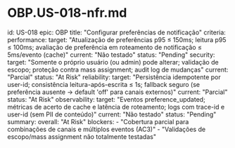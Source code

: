 # OBP.US-018-nfr.md
id: US-018
epic: OBP
title: "Configurar preferências de notificação"
criteria:
  performance:
    target: "Atualização de preferências p95 ≤ 150ms; leitura p95 ≤ 100ms; avaliação de preferência em roteamento de notificação ≤ 5ms/evento (cache)"
    current: "Não testado"
    status: "Pending"
  security:
    target: "Somente o próprio usuário (ou admin) pode alterar; validação de escopo; proteção contra mass assignment; audit log de mudanças"
    current: "Parcial"
    status: "At Risk"
  reliability:
    target: "Persistência idempotente por user-id; consistência leitura-após-escrita ≤ 1s; fallback seguro (se preferência ausente → default 'off' para canais externos)"
    current: "Parcial"
    status: "At Risk"
  observability:
    target: "Eventos preference_updated; métricas de acerto de cache e latência de roteamento; logs com trace-id e user-id (sem PII de conteúdo)"
    current: "Não testado"
    status: "Pending"
summary:
  overall: "At Risk"
  blockers:
    - "Cobertura parcial para combinações de canais e múltiplos eventos (AC3)"
    - "Validações de escopo/mass assignment não totalmente testadas"
